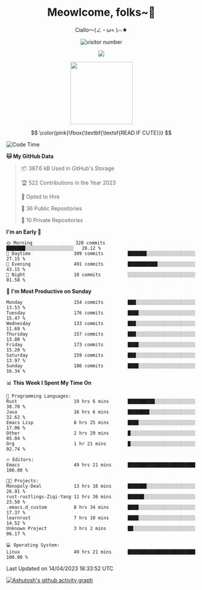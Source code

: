 <div align="center">
  <h1>Meowlcome, folks~👋</h1>
  <p>Ciallo～(∠・ω< )⌒★</p>
</div>

<p align="center">
  <img src="https://count.getloli.com/get/@Ziqi-Yang?theme=rule34" alt="visitor number" />
</p>

<p align="center">
  <img src="https://skillicons.dev/icons?i=rust,c,py,flutter,go,java,js,bash,linux,emacs" />
</p>
<p align="center">
  <img height="165" src="https://github-readme-stats.vercel.app/api?username=Ziqi-Yang&show_icons=true&include_all_commits=true&hide_border=true" />
</p>

$$
\color{pink}\fbox{\textbf{\textsf{READ IF CUTE}}}
$$

<!--START_SECTION:waka-->
![Code Time](http://img.shields.io/badge/Code%20Time-901%20hrs%2047%20mins-blue)

**🐱 My GitHub Data** 

> 📦 387.6 kB Used in GitHub's Storage 
 > 
> 🏆 522 Contributions in the Year 2023
 > 
> 💼 Opted to Hire
 > 
> 📜 36 Public Repositories 
 > 
> 🔑 10 Private Repositories 
 > 
**I'm an Early 🐤** 

```text
🌞 Morning                320 commits         ███████░░░░░░░░░░░░░░░░░░   28.12 % 
🌆 Daytime                309 commits         ███████░░░░░░░░░░░░░░░░░░   27.15 % 
🌃 Evening                491 commits         ███████████░░░░░░░░░░░░░░   43.15 % 
🌙 Night                  18 commits          ░░░░░░░░░░░░░░░░░░░░░░░░░   01.58 % 
```
📅 **I'm Most Productive on Sunday** 

```text
Monday                   154 commits         ███░░░░░░░░░░░░░░░░░░░░░░   13.53 % 
Tuesday                  176 commits         ████░░░░░░░░░░░░░░░░░░░░░   15.47 % 
Wednesday                133 commits         ███░░░░░░░░░░░░░░░░░░░░░░   11.69 % 
Thursday                 157 commits         ███░░░░░░░░░░░░░░░░░░░░░░   13.80 % 
Friday                   173 commits         ████░░░░░░░░░░░░░░░░░░░░░   15.20 % 
Saturday                 159 commits         ███░░░░░░░░░░░░░░░░░░░░░░   13.97 % 
Sunday                   186 commits         ████░░░░░░░░░░░░░░░░░░░░░   16.34 % 
```


📊 **This Week I Spent My Time On** 

```text
💬 Programming Languages: 
Rust                     19 hrs 6 mins       ██████████░░░░░░░░░░░░░░░   38.70 % 
Java                     16 hrs 6 mins       ████████░░░░░░░░░░░░░░░░░   32.62 % 
Emacs Lisp               8 hrs 25 mins       ████░░░░░░░░░░░░░░░░░░░░░   17.06 % 
Other                    2 hrs 29 mins       █░░░░░░░░░░░░░░░░░░░░░░░░   05.04 % 
Org                      1 hr 21 mins        █░░░░░░░░░░░░░░░░░░░░░░░░   02.74 % 

🔥 Editors: 
Emacs                    49 hrs 21 mins      █████████████████████████   100.00 % 

🐱‍💻 Projects: 
Monopoly-Deal            13 hrs 16 mins      ███████░░░░░░░░░░░░░░░░░░   26.91 % 
rust-rustlings-Ziqi-Yang 11 hrs 36 mins      ██████░░░░░░░░░░░░░░░░░░░   23.50 % 
.emacs.d_custom          8 hrs 34 mins       ████░░░░░░░░░░░░░░░░░░░░░   17.37 % 
learnrust                7 hrs 10 mins       ████░░░░░░░░░░░░░░░░░░░░░   14.52 % 
Unknown Project          3 hrs 2 mins        ██░░░░░░░░░░░░░░░░░░░░░░░   06.17 % 

💻 Operating System: 
Linux                    49 hrs 21 mins      █████████████████████████   100.00 % 
```


 Last Updated on 14/04/2023 18:33:52 UTC
<!--END_SECTION:waka-->


[![Ashutosh's github activity graph](https://github-readme-activity-graph.cyclic.app/graph?username=Ziqi-Yang&theme=github)](https://github.com/ashutosh00710/github-readme-activity-graph)
